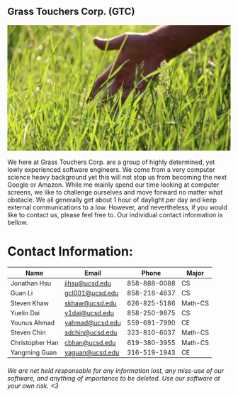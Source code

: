 ## Grass Touchers Corp. (GTC)

<img src="branding/GTC_image.jpg" alt="GTC_image" title="GTC_branding_image"/>

We here at Grass Touchers Corp. are a group of highly determined, yet lowly experienced software engineers. We come from a very computer science heavy background yet this will not stop us from becoming the next Google or Amazon. While me mainly spend our time looking at computer screens, we  like to challenge ourselves and move forward no matter what obstacle. We all generally get about 1 hour of daylight per day and keep external communications to a low. However, and nevertheless, if you would like to contact us, please feel free to. Our individual contact information is bellow.


# Contact Information:
| Name | Email | Phone | Major |
|---|---|---|---|
| Jonathan Hsu | jihsu@ucsd.edu | 858-888-0088 | CS |
| Guan Li | gcl001@ucsd.edu | 858-218-4637 | CS |
| Steven Khaw | skhaw@ucsd.edu | 626-825-5186 | Math-CS |
| Yuelin Dai | y1dai@ucsd.edu | 858-250-9875 | CS |
| Younus Ahmad | yahmad@ucsd.edu | 559-691-7990 | CE |
| Steven Chin | sdchin@ucsd.edu | 323-810-6037 | Math-CS |
| Christopher Han | cbhan@ucsd.edu | 619-380-3955 | Math-CS |
| Yangming Guan | yaguan@ucsd.edu | 316-519-1943 | CE |

###### We are net held responsable for any information lost, any miss-use of our software, and anything of importance to be deleted. Use our software at your own risk. <3
